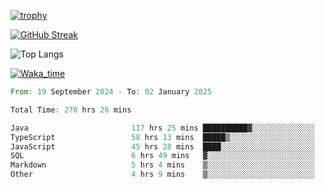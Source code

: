 <!--
**ren-joey/ren-joey** is a ✨ _special_ ✨ repository because its `README.md` (this file) appears on your GitHub profile.

Here are some ideas to get you started:

- 🔭 I’m currently working on ...
- 🌱 I’m currently learning ...
- 👯 I’m looking to collaborate on ...
- 🤔 I’m looking for help with ...
- 💬 Ask me about ...
- 📫 How to reach me: ...
- 😄 Pronouns: ...
- ⚡ Fun fact: ...
-->

[![trophy](https://github-profile-trophy.vercel.app/?username=ren-joey&theme=darkhub&column=5)](https://github.com/ren-joey)

[![GitHub Streak](https://streak-stats.demolab.com/?user=ren-joey&theme=dark)](https://github.com/ren-joey)

![Top Langs](https://github-readme-stats.vercel.app/api/top-langs?username=ren-joey&show_icons=true&layout=compact&locale=en&hide=html,CSS,scss,Pug,Twig&theme=dark)

[![Waka_time](https://github-readme-stats.vercel.app/api/wakatime?username=joeyren&theme=dark)](https://github.com/ren-joey)

<!--START_SECTION:waka-->

```rust
From: 19 September 2024 - To: 02 January 2025

Total Time: 270 hrs 26 mins

Java                       117 hrs 25 mins ██████████▓░░░░░░░░░░░░░░   42.76 %
TypeScript                 58 hrs 13 mins  █████▒░░░░░░░░░░░░░░░░░░░   21.20 %
JavaScript                 45 hrs 28 mins  ████░░░░░░░░░░░░░░░░░░░░░   16.56 %
SQL                        6 hrs 49 mins   ▓░░░░░░░░░░░░░░░░░░░░░░░░   02.49 %
Markdown                   5 hrs 4 mins    ▒░░░░░░░░░░░░░░░░░░░░░░░░   01.85 %
Other                      4 hrs 9 mins    ▒░░░░░░░░░░░░░░░░░░░░░░░░   01.51 %
```

<!--END_SECTION:waka-->
